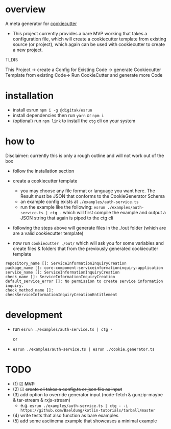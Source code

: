 # overview

A meta generator for [cookiecutter](https://github.com/cookiecutter/cookiecutter)

- This project currently provides a bare MVP working that takes a configuration file, which will create a cookiecutter template from existing source (or project), which again can be used with cookiecutter to create a new project.

TLDR:

This Project -> create a Config for Existing Code -> generate Cookiecutter Template from existing Code-> Run CookieCutter and generate more Code

# installation

- install esrun `npm i -g @digitak/esrun`
- install dependencies then run `yarn` or `npm i`
- (optional) run `npm link` to install the `ctg` cli on your system

# how to

Disclaimer: currently this is only a rough outline and will not work out of the box

- follow the installation section
- create a cookiecutter template

  - you may choose any file format or language you want here. The Result must be JSON that conforms to the CookieGenerator Schema
  - an example config exists at `./examples/auth-service.ts`
  - run the example like the following: `esrun ./examples/auth-service.ts | ctg -` which will first compile the example and output a JSON string that again is piped to the ctg cli

- following the steps above will generate files in the ./out folder (which are are a valid cookiecutter template)
- now run `cookiecutter ./out/` which will ask you for some variables and create files & folders that from the previously generated cookiecutter template

```
repository_name []: ServiceInformationInquiryCreation
package_name []: core-component-serviceinformationinquiry-application
service_name []: ServiceInformationInquiryCreation
check_name []: ServiceInformationInquiryCreation
default_service_error []: No permission to create service information inquiry.
check_method_name []: checkServiceInformationInquiryCreationEntitlement
```

# development

- run `esrun ./examples/auth-service.ts | ctg -`

  or

- `esrun ./examples/auth-service.ts | esrun ./cookie.generator.ts`

# TODO

- (1) ☑ <strike>MVP</strike>
- (2) ☑ <strike>create cli takes a config.ts or json file as input</strike>
- (3) add option to override generator input (node-fetch & gunzip-maybe & tar-stream & rxjs-stream)
  - e.g. `esrun ./examples/auth-service.ts | ctg - -i https://github.com/Baeldung/kotlin-tutorials/tarball/master`
- (4) write tests that also function as bare examples
- (5) add some asciinema example that showcases a minimal example
